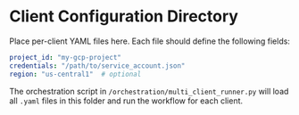 # Client Configuration Directory

Place per-client YAML files here. Each file should define the following fields:

```yaml
project_id: "my-gcp-project"
credentials: "/path/to/service_account.json"
region: "us-central1"  # optional
```

The orchestration script in `/orchestration/multi_client_runner.py` will load
all `.yaml` files in this folder and run the workflow for each client.
